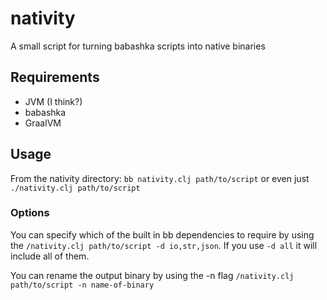 # nativity

A small script for turning babashka scripts into native binaries

## Requirements

   - JVM (I think?)
   - babashka
   - GraalVM

## Usage

  From the nativity directory: `bb nativity.clj path/to/script`
  or even just `./nativity.clj path/to/script`

### Options
  You can specify which of the built in bb dependencies to require by using the `/nativity.clj path/to/script -d io,str,json`.
  If you use `-d all` it will include all of them.

  You can rename the output binary by using the -n flag `/nativity.clj path/to/script -n name-of-binary`
